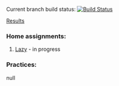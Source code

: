 Current branch build status: [![Build Status](https://travis-ci.org/Denzed/Java-4th-semester.svg?branch=master)](https://travis-ci.org/Denzed/Java-4th-semester)

[Results](http://hwproj.me/courses/19)

### Home assignments:
1. [Lazy](https://drive.google.com/file/d/0B00yIfwI356ASWZFR0Q4UmY3cDg/view) - in progress

### Practices:
null